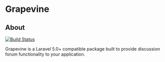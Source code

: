 # Grapevine
## About

[![Build Status](https://travis-ci.org/floatingpointsoftware/grapevine.svg?branch=master)](https://travis-ci.org/floatingpointsoftware/grapevine)

Grapevine is a Laravel 5.0+ compatible package built to provide discussion forum functionality to your application.
